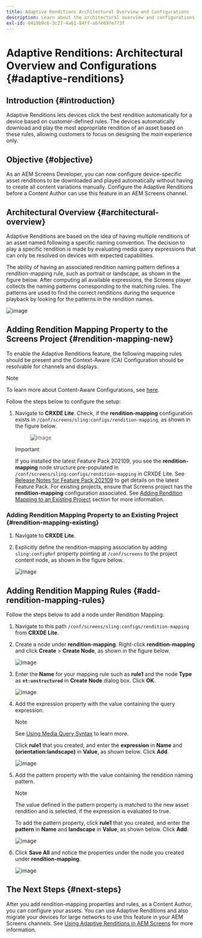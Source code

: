 ```yaml
---
title: Adaptive Renditions Architectural Overview and Configurations
description: Learn about the architectural overview and configurations in CRXDE Lite for Adaptive Renditions in AEM Screens.
exl-id: 0419b9c6-3c27-4a61-84ff-a6fe697e773f
---
```

# Adaptive Renditions: Architectural Overview and Configurations {#adaptive-renditions}

## Introduction {#introduction}

Adaptive Renditions lets devices click the best rendition automatically for a device based on customer-defined rules. The devices automatically download and play the most appropriate rendition of an asset based on these rules, allowing customers to focus on designing the *main* experience only.

## Objective {#objective}

As an AEM Screens Developer, you can now configure device-specific asset renditions to be downloaded and played automatically without having to create all content variations manually. Configure the Adaptive Renditions before a Content Author can use this feature in an AEM Screens channel.

## Architectural Overview {#architectural-overview}

Adaptive Renditions are based on the idea of having multiple renditions of an asset named following a specific naming convention. The decision to play a specific rendition is made by evaluating media query expressions that can only be resolved on devices with expected capabilities. 

The ability of having an associated rendition naming pattern defines a rendition-mapping rule, such as portrait or landscape, as shown in the figure below. After computing all available expressions, the Screens player collects the naming patterns corresponding to the matching rules. The patterns are used to find the correct renditions during the sequence playback by looking for the patterns in the rendition names.

![image](/help/user-guide/assets/adaptive-renditions/adaptive-renditions.png)

## Adding Rendition Mapping Property to the Screens Project {#rendition-mapping-new}

To enable the Adaptive Renditions feature, the following mapping rules should be present and the Context-Aware (CA) Configuration should be resolvable for channels and displays. 

>[!NOTE]
>To learn more about Content-Aware Configurations, see [here](https://sling.apache.org/documentation/bundles/context-aware-configuration/context-aware-configuration.html).

Follow the steps below to configure the setup:

1. Navigate to **CRXDE Lite**. Check, if the **rendition-mapping** configuration exists in `/conf/screens/sling:configs/rendition-mapping`, as shown in the figure below.

   >![image](/help/user-guide/assets/adaptive-renditions/mapping-rules1.png)

   >[!IMPORTANT]
   >If you installed the latest Feature Pack 202109, you see the **rendition-mapping** node structure pre-populated in `/conf/screens/sling:configs/rendition-mapping` in CRXDE Lite. See [Release Notes for Feature Pack 202109](/help/user-guide/release-notes-fp-202109.md) to get details on the latest Feature Pack.
   >For existing projects, ensure that Screens project has the **rendition-mapping** configuration associated. See [Adding Rendition Mapping to an Existing Project](#rendition-mapping-existing) section for more information.

### Adding Rendition Mapping Property to an Existing Project {#rendition-mapping-existing}

1. Navigate to **CRXDE Lite**.

1. Explicitly define the rendition-mapping association by adding `sling:configRef` property pointing at `/conf/screens` to the project content node, as shown in the figure below.

   ![image](/help/user-guide/assets/adaptive-renditions/renditon-mapping2.png)


## Adding Rendition Mapping Rules {#add-rendition-mapping-rules}

Follow the steps below to add a node under Rendition Mapping:

1. Navigate to this path `/conf/screens/sling:configs/rendition-mapping` from **CRXDE Lite**.
1. Create a node under **rendition-mapping**. Right-click **rendition-mapping** and click **Create** > **Create Node**, as shown in the figure below.

   ![image](/help/user-guide/assets/adaptive-renditions/add-node1.png)

1. Enter the **Name** for your mapping rule such as **rule1** and the node **Type** as **`nt:unstructured`** in **Create Node** dialog box. Click **OK**.

   ![image](/help/user-guide/assets/adaptive-renditions/add-node2.png)


1. Add the expression property with the value containing the query expression.

   >[!NOTE]
   >See [Using Media Query Syntax](https://developer.mozilla.org/en-US/docs/Web/CSS/CSS_media_queries/Using_media_queries) to learn more.

   Click **rule1** that you created, and enter the **expression** in **Name** and **(orientation:landscape)** in **Value**, as shown below. Click **Add**.

   ![image](/help/user-guide/assets/adaptive-renditions/add-node3.png)

1. Add the pattern property with the value containing the rendition naming pattern. 

   >[!NOTE]
   >The value defined in the pattern property is matched to the new asset rendition and is selected, if the expression is evaluated to true.

   To add the pattern property, click **rule1** that you created, and enter the **pattern** in **Name** and **landscape** in **Value**, as shown below. Click **Add**. 

   ![image](/help/user-guide/assets/adaptive-renditions/add-node4.png)

1. Click **Save All** and notice the properties under the node you created under **rendition-mapping**.

   ![image](/help/user-guide/assets/adaptive-renditions/add-node5.png)

## The Next Steps {#next-steps}

After you add rendition-mapping properties and rules, as a Content Author, you can configure your assets. You can use Adaptive Renditions and also migrate your devices for large networks to use this feature in your AEM Screens channels. See [Using Adaptive Renditions in AEM Screens](/help/user-guide/using-adaptive-renditions.md) for more information.
